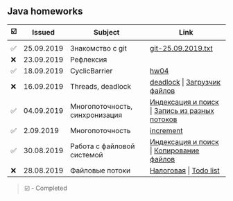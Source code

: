 [//]: # (Symbols: ✅ ❌ )
## Java homeworks
☑️|Issued    |Subject|Link
-|----------|-------|----
|||
✅|25.09.2019| Знакомство с git |[git-25.09.2019.txt](/git-25.09.2019.txt)
❌|23.09.2019|Рефлексия|
✅|18.09.2019|CyclicBarrier|[hw04](/hw04)
❌|16.09.2019|Threads, deadlock|[deadlock](/deadlock) \| [Загрузчик файлов](/downloader)
✅|04.09.2019|Многопоточность, синхронизация|[Индексация и поиск](/everything) \| [Запись из разных потоков](/read)
✅|2.09.2019|Многопоточность|[increment](/increment)
✅|30.08.2019|Работа с файловой системой|[Индексация и поиск](/everything) \| [Копирование файлов](/copy)
❌|28.08.2019|Файловые потоки|[Налоговая](/taxFine) \| [Todo list](/todo)

> ☑️ - Completed